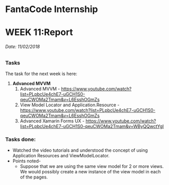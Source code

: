 # FantaCode Internship
# WEEK 11:Report 

###### Date: 11/02/2018
### Tasks 

The task for the next week is here:<br>

1. <b>Advanced MVVM</b>
    1. Advanced MVVM - https://www.youtube.com/watch?list=PLpbcUe4chE7-uGCH1S0-qeuCWOMa2Tmam&v=L6EsshOGmZs
    1. View Model Locator and Application.Resource - https://www.youtube.com/watch?list=PLpbcUe4chE7-uGCH1S0-qeuCWOMa2Tmam&v=L6EsshOGmZs
    1. Advanced Xamarin Forms UX - https://www.youtube.com/watch?list=PLpbcUe4chE7-uGCH1S0-qeuCWOMa2Tmam&v=WByQQwctYgI

### Tasks done:

* Watched the video tutorials and understood the concept of using Application Resources and ViewModelLocator.
* Points noted-<br>
  * Suppose that we are using the same view model for 2 or more views. We would possibly create a new instance of the view model in each of the pages.

